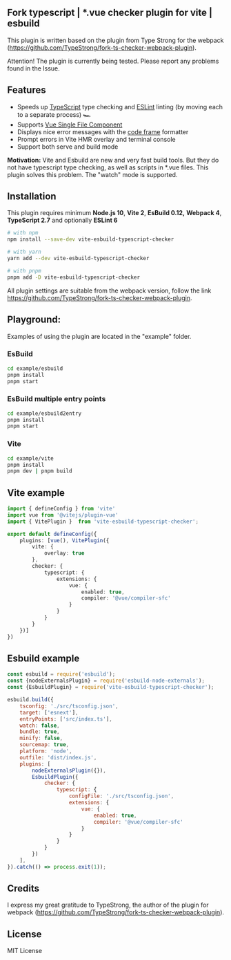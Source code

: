 ## Fork typescript | *.vue checker plugin for vite | esbuild
This plugin is written based on the plugin from Type Strong for the webpack (https://github.com/TypeStrong/fork-ts-checker-webpack-plugin).

Attention! The plugin is currently being tested. Please report any problems found in the Issue.

## Features

* Speeds up [TypeScript](https://github.com/Microsoft/TypeScript) type checking and [ESLint](https://eslint.org/) linting (by moving each to a separate process) 🏎
* Supports [Vue Single File Component](https://vuejs.org/v2/guide/single-file-components.html)
* Displays nice error messages with the [code frame](https://babeljs.io/docs/en/next/babel-code-frame.html) formatter
* Prompt errors in Vite HMR overlay and terminal console
* Support both serve and build mode

**Motivation:** Vite and Esbuild are new and very fast build tools. But they do not have typescript type checking, as well as scripts in *.vue files. This plugin solves this problem. The "watch" mode is supported.

## Installation

This plugin requires minimum **Node.js 10**, **Vite 2**, **EsBuild 0.12,** **Webpack 4**, **TypeScript 2.7** and optionally **ESLint 6**


```sh
# with npm
npm install --save-dev vite-esbuild-typescript-checker

# with yarn
yarn add --dev vite-esbuild-typescript-checker

# with pnpm
pnpm add -D vite-esbuild-typescript-checker
```

All plugin settings are suitable from the webpack version, follow the link https://github.com/TypeStrong/fork-ts-checker-webpack-plugin.

## Playground:
Examples of using the plugin are located in the "example" folder.
### EsBuild
```sh
cd example/esbuild
pnpm install
pnpm start
```
### EsBuild multiple entry points
```sh
cd example/esbuild2entry
pnpm install
pnpm start
```
### Vite
```sh
cd example/vite
pnpm install
pnpm dev | pnpm build
```

## Vite example
```ts
import { defineConfig } from 'vite'
import vue from '@vitejs/plugin-vue'
import { VitePlugin }  from 'vite-esbuild-typescript-checker';

export default defineConfig({
    plugins: [vue(), VitePlugin({
        vite: {
            overlay: true
        },
        checker: {
            typescript: {
                extensions: {
                    vue: {
                        enabled: true,
                        compiler: '@vue/compiler-sfc'
                    }
                }
            }
        }
    })]
})
```
## Esbuild example
```js
const esbuild = require('esbuild');
const {nodeExternalsPlugin} = require('esbuild-node-externals');
const {EsbuildPlugin} = require('vite-esbuild-typescript-checker');

esbuild.build({
    tsconfig: './src/tsconfig.json',
    target: ['esnext'],
    entryPoints: ['src/index.ts'],
    watch: false,
    bundle: true,
    minify: false,
    sourcemap: true,
    platform: 'node',
    outfile: 'dist/index.js',
    plugins: [
        nodeExternalsPlugin({}),
        EsbuildPlugin({
            checker: {
                typescript: {
                    configFile: './src/tsconfig.json',
                    extensions: {
                        vue: {
                            enabled: true,
                            compiler: '@vue/compiler-sfc'
                        }
                    }
                }
            }
        })
    ],
}).catch(() => process.exit(1));

```

## Credits

I express my great gratitude to TypeStrong, the author of the plugin for webpack (https://github.com/TypeStrong/fork-ts-checker-webpack-plugin). 

## License

MIT License

